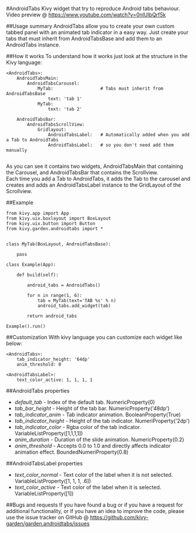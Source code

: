 #AndroidTabs
Kivy widget that try to reproduce Android tabs behaviour.  
Video preview @ https://www.youtube.com/watch?v=0nlUIbQrf5k

##Usage summary
AndroidTabs allow you to create your own custom tabbed panel
with an animated tab indicator in a easy way.
Just create your tabs that must inherit from AndroidTabsBase
and add them to an AndroidTabs instance.

##How it works
To understand how it works just look at the structure in the Kivy language:
```
<AndroidTabs>:
    AndroidTabsMain:
        AndroidTabsCarousel:
            MyTab:                  # Tabs must inherit from AndroidTabsBase
                text: 'tab 1'
            MyTab:
                text: 'tab 2'

    AndroidTabsBar:
        AndroidTabsScrollView:
            Gridlayout:
                AndroidTabsLabel:   # Automatically added when you add a Tab to AndroidTabs
                AndroidTabsLabel:   # so you don't need add them manually
                
```
As you can see it contains two widgets, AndroidTabsMain that containing the Carousel, and AndroidTabsBar that contains the Scrollview.  
Each time you add a Tab to AndroidTabs, it adds the Tab to the carousel and creates and adds an AndroidTabsLabel instance to the GridLayout of the Scrollview.  

##Example
```
from kivy.app import App
from kivy.uix.boxlayout import BoxLayout
from kivy.uix.button import Button
from kivy.garden.androidtabs import *


class MyTab(BoxLayout, AndroidTabsBase):

    pass

class Example(App):

    def build(self):

        android_tabs = AndroidTabs()

        for n in range(1, 6):
            tab = MyTab(text='TAB %s' % n)
            android_tabs.add_widget(tab)

        return android_tabs

Example().run()
```
##Customization
With kivy language you can customize each widget like below:
```
<AndroidTabs>:
    tab_indicator_height: '64dp'
    anim_threshold: 0

<AndroidTabsLabel>:
    text_color_active: 1, 1, 1, 1
```

##AndroidTabs properties
- *default_tab* - Index of the default tab. NumericProperty(0)
- *tab_bar_height* - Height of the tab bar. NumericProperty('48dp')
- *tab_indicator_anim* - Tab indicator animation. BooleanProperty(True)
- *tab_indicator_height* - Height of the tab indicator. NumeriProperty('2dp')
- *tab_indicator_color* - Rgba color of the tab indicator. VariableListProperty([1,1,1,1])
- *anim_duration* - Duration of the slide animation. NumericProperty(0.2)
- *anim_threshold* - Accepts 0.0 to 1.0 and directly affects indicator animation effect. BoundedNumeriProperty(0.8)

##AndroidTabsLabel properties
- *text_color_normal* - Text color of the label when it is not selected. VariableListProperty([1, 1, 1, .6])
- *text_color_active* -  Text color of the label when it is selected. VariableListProperty([1])

##Bugs and requests
If you have found a bug or if you have a request for additional functionality, or if you have an idea to improve the code, please use the issue tracker on GitHub @ https://github.com/kivy-garden/garden.androidtabs/issues
